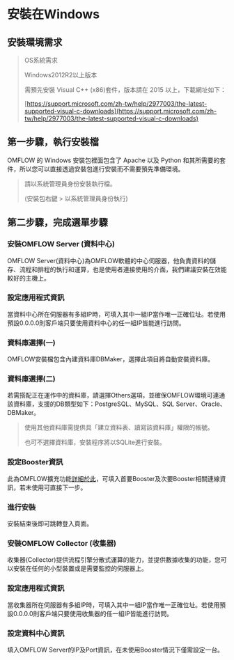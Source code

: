 # 安裝在Windows

## 安裝環境需求

> OS系統需求
> 
> Windows2012R2以上版本
> 
> 需預先安裝 Visual C++ (x86)套件，版本請在 2015 以上，下載網址如下：
> 
> [https://support.microsoft.com/zh-tw/help/2977003/the-latest-supported-visual-c-downloads](https://support.microsoft.com/zh-tw/help/2977003/the-latest-supported-visual-c-downloads)

## 第一步驟，執行安裝檔

OMFLOW 的 Windows 安裝包裡面包含了 Apache 以及 Python 和其所需要的套件，所以您可以直接透過安裝包進行安裝而不需要預先準備環境。

> 請以系統管理員身份安裝執行檔。 
> 
> (安裝包右鍵 > 以系統管理員身份執行)



## 第二步驟，完成選單步驟

### 安裝OMFLOW Server (資料中心)

OMFLOW Server(資料中心)為OMFLOW軟體的中心伺服器，他負責資料的儲存、流程和排程的執行和運算，也是使用者連接使用的介面，我們建議安裝在效能較好的主機上。

### 設定應用程式資訊

當資料中心所在伺服器有多組IP時，可填入其中一組IP當作唯一正確位址。若使用預設0.0.0.0則客戶端只要使用資料中心的任一組IP皆能進行訪問。

### 資料庫選擇(一)

OMFLOW安裝檔包含內建資料庫DBMaker，選擇此項目將自動安裝資料庫。

### 資料庫選擇(二)

若需搭配正在運作中的資料庫，請選擇Others選項，並確保OMFLOW環境可連通該資料庫，支援的DB類型如下：PostgreSQL、MySQL、SQL Server、Oracle、DBMaker。

> 使用其他資料庫需提供具「建立資料表、讀寫該資料庫」權限的帳號。
> 
> 也可不選擇資料庫，安裝程序將以SQLite進行安裝。

### 設定Booster資訊

此為OMFLOW擴充功能[詳細於此](an-zhuang-booster.md)，可填入首要Booster及次要Booster相關連線資訊，若未使用可直接下一步。

### 進行安裝

安裝結束後即可跳轉登入頁面。



### 安裝OMFLOW Collector (收集器)

收集器(Collector)提供流程引擎分散式運算的能力，並提供數據收集的功能，您可以安裝在任何的小型裝置或是需要監控的伺服器上。

### 設定應用程式資訊

當收集器所在伺服器有多組IP時，可填入其中一組IP當作唯一正確位址。若使用預設0.0.0.0則客戶端只要使用收集器的任一組IP皆能進行訪問。

### 設定資料中心資訊

填入OMFLOW Server的IP及Port資訊，在未使用Booster情況下僅需設定一台。
